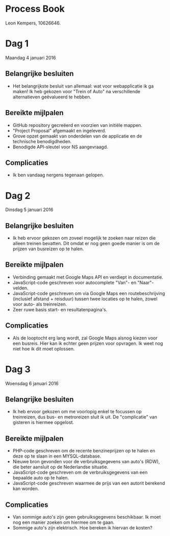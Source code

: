 # Process Book
Leon Kempers, 10626646.

# Dag 1
Maandag 4 januari 2016

## Belangrijke besluiten
* Het belangrijkste besluit van allemaal: wat voor webapplicatie ik ga maken! Ik heb gekozen voor "Trein of Auto" na verschillende alternatieven geëvalueerd te hebben.

## Bereikte mijlpalen
* GitHub repository gecreëerd en voorzien van initiële mappen.
* "Project Proposal" afgemaakt en ingeleverd.
* Grove opzet gemaakt van onderdelen van de applicatie en de technische benodigdheden.
* Benodigde API-sleutel voor NS aangevraagd.

## Complicaties
* Ik ben vandaag nergens tegenaan gelopen.


# Dag 2
Dinsdag 5 januari 2016

## Belangrijke besluiten
* Ik heb ervoor gekozen om zoveel mogelijk te zoeken naar reizen die alleen treinen bevatten. Dit omdat er nog geen goede manier is om de prijzen van busreizen op te halen.

## Bereikte mijlpalen
* Verbinding gemaakt met Google Maps API en verdiept in documentatie.
* JavaScript-code geschreven voor autocomplete "Van"- en "Naar"-velden.
* JavaScript-code geschreven om via Google Maps een routebeschrijving (inclusief afstand + reisduur) tussen twee locaties op te halen, zowel voor auto- als treinreizen.
* Zeer ruwe basis start- en resultatenpagina's.

## Complicaties
* Als de looptocht erg lang wordt, zal Google Maps alsnog kiezen voor een busreis. Hier kan ik echter geen prijzen voor opvragen. Ik weet nog niet hoe ik dit moet oplossen.


# Dag 3
Woensdag 6 januari 2016

## Belangrijke besluiten
* Ik heb ervoor gekozen om me voorlopig enkel te focussen op treinreizen, dus bus- en metroreizen sluit ik uit. De "complicatie" van gisteren is hiermee opgelost.

## Bereikte mijlpalen
* PHP-code geschreven om de recente benzineprijzen op te halen en deze op te slaan in een MYSQL-database.
* Nieuwe bron gevonden voor de verbruiksgegevens van auto's (RDW), die beter aansluit op de Nederlandse situatie.
* JavaScript-code geschreven om de verbruiksgegevens van een bepaalde auto op te halen.
* JavaScript-code geschreven waarmee de prijs van een autorit berekend kan worden.

## Complicaties
* Van sommige auto's zijn geen gebruiksgegevens beschikbaar. Ik moet nog een manier zoeken om hiermee om te gaan.
* Sommige auto's zijn elektrisch. Hoe bereken ik hiervan de kosten?